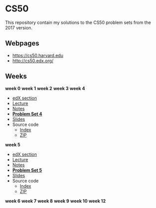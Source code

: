 # CS50
This repository contain my solutions to the CS50 problem sets from the 2017 version.

## Webpages
- https://cs50.harvard.edu
- http://cs50.edx.org/

## Weeks

**week 0**
**week 1**
**week 2**
**week 3**
**week 4**
- [edX section](https://courses.edx.org/courses/course-v1:HarvardX+CS50+X/courseware/d0c88865e9434f17808f54870ea230a1/04d14ed5bcaf4d7fae80b6e0772fd1c7/?activate_block_id=block-v1%3AHarvardX%2BCS50%2BX%2Btype%40sequential%2Bblock%4004d14ed5bcaf4d7fae80b6e0772fd1c7)
- [Lecture](https://video.cs50.net/2016/fall/lectures/4)
- [Notes](http://docs.cs50.net/2016/fall/notes/4/week4.html)
- **[Problem Set 4](http://docs.cs50.net/2016/fall/psets/4/pset4.html)**
- [Slides](http://cdn.cs50.net/2016/fall/lectures/4/week4.pdf)
- Source code
    - [Index](http://cdn.cs50.net/2016/fall/lectures/4/src4/)
    - [ZIP](http://cdn.cs50.net/2016/fall/lectures/4/src4.zip)


**week 5**
- [edX section](https://courses.edx.org/courses/course-v1:HarvardX+CS50+X/courseware/d0c88865e9434f17808f54870ea230a1/9096126aaf144aab9fa4aeb8ad9eb938/?activate_block_id=block-v1%3AHarvardX%2BCS50%2BX%2Btype%40sequential%2Bblock%409096126aaf144aab9fa4aeb8ad9eb938)
- [Lecture](https://video.cs50.net/2016/fall/lectures/5)
- [Notes](http://docs.cs50.net/2016/fall/notes/5/week5.html)
- **[Problem Set 5](http://docs.cs50.net/2016/fall/psets/5/pset5.html)**
- [Slides](http://cdn.cs50.net/2016/fall/lectures/5/week5.pdf)
- Source code
    - [Index](http://cdn.cs50.net/2016/fall/lectures/5/src5/)
    - [ZIP](http://cdn.cs50.net/2016/fall/lectures/5/src5.zip)


**week 6**
**week 7**
**week 8**
**week 9**
**week 10**
**week 12**
